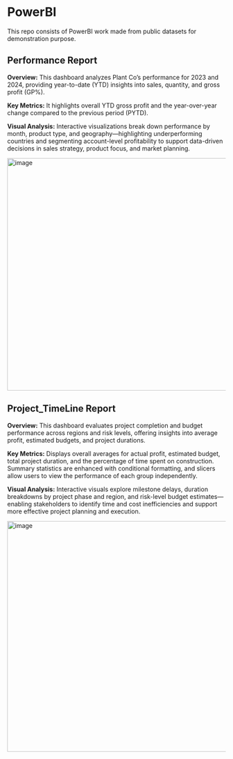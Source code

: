 # PowerBI

This repo consists of PowerBI work made from public datasets for demonstration purpose.

## Performance Report
**Overview:** This dashboard analyzes Plant Co’s performance for 2023 and 2024, providing year-to-date (YTD) insights into sales, quantity, and gross profit (GP%).

**Key Metrics:** It highlights overall YTD gross profit and the year-over-year change compared to the previous period (PYTD).

**Visual Analysis:** Interactive visualizations break down performance by month, product type, and geography—highlighting underperforming countries and segmenting account-level profitability to support data-driven decisions in sales strategy, product focus, and market planning.

<img width="956" height="536" alt="image" src="https://github.com/user-attachments/assets/03c5369d-4177-4edc-b77c-f5134228ae53" />

## Project_TimeLine Report
**Overview:** This dashboard evaluates project completion and budget performance across regions and risk levels, offering insights into average profit, estimated budgets, and project durations.

**Key Metrics:** Displays overall averages for actual profit, estimated budget, total project duration, and the percentage of time spent on construction. Summary statistics are enhanced with conditional formatting, and slicers allow users to view the performance of each group independently.

**Visual Analysis:** Interactive visuals explore milestone delays, duration breakdowns by project phase and region, and risk-level budget estimates—enabling stakeholders to identify time and cost inefficiencies and support more effective project planning and execution.

<img width="941" height="532" alt="image" src="https://github.com/user-attachments/assets/1fb70231-ce52-45d0-b064-95d36ab68bac" />
